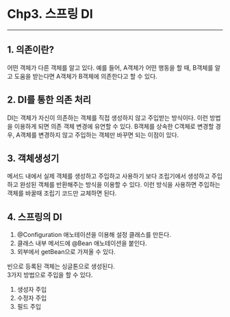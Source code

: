 # Chp3. 스프링 DI

---

## 1. 의존이란?

어떤 객체가 다른 객체를 알고 있다. 예를 들어, A객체가 어떤 행동을 할 때, B객체를 알고 도움을 받는다면 A객체가 B객체에 의존한다고 할 수 있다.

## 2. DI를 통한 의존 처리

DI는 객체가 자신이 의존하는 객체를 직접 생성하지 않고 주입받는 방식이다. 이런 방법을 이용하게 되면 의존 객체 변경에 유연할 수 있다. B객체를 상속한 C객체로 변경할 경우, A객체를 변경하지 않고 주입하는
객체만 바꾸면 되는 이점이 있다.

## 3. 객체생성기

메서드 내에서 실제 객체를 생성하고 주입하고 사용하기 보다 조립기에서 생성하고 주입하고 완성된 객체를 반환해주는 방식을 이용할 수 있다. 이런 방식을 사용하면 주입하는 객체를 바꿀때 조립기 코드만 교체하면 된다.

## 4. 스프링의 DI

1. @Configuration 애노테이션을 이용해 설정 클래스를 만든다.<br>
2. 클래스 내부 메서드에 @Bean 애노테이션을 붙인다.
3. 외부에서 getBean으로 가져올 수 있다.

빈으로 등록된 객체는 싱글톤으로 생성된다.<br>
3가지 방법으로 주입을 할 수 있다.

1. 생성자 주입
2. 수정자 주입
3. 필드 주입
